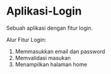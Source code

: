 # Aplikasi-Login
Sebuah aplikasi dengan fitur login.

Alur Fitur Login:
1. Memmasukkan email dan password
2. Memvalidasi masukan
3. Menampilkan halaman home
